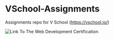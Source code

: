 # VSchool-Assignments
Assignments repo for V School (https://vschool.io/)

![ Link To The Web Development Certification](https://app.digit.ink/en/view-credential/7f364132-f373-4ca9-8d79-31ebbb17cb78g)


